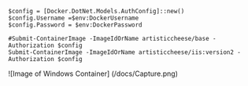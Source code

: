 ```
$config = [Docker.DotNet.Models.AuthConfig]::new()
$config.Username =$env:DockerUsername
$config.Password = $env:DockerPassword

#Submit-ContainerImage -ImageIdOrName artisticcheese/base -Authorization $config
Submit-ContainerImage -ImageIdOrName artisticcheese/iis:version2 -Authorization $config 
```
![Image of Windows Container] (/docs/Capture.png)
